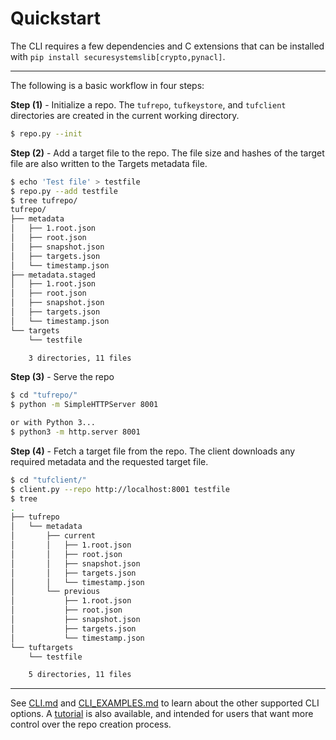 # Quickstart #

The CLI requires a few dependencies and C extensions that can be installed with
`pip install securesystemslib[crypto,pynacl]`.

----
The following is a basic workflow in four steps:

**Step (1)** - Initialize a repo.  The `tufrepo`, `tufkeystore`, and
`tufclient` directories are created in the current working directory.
```Bash
$ repo.py --init
```

**Step (2)** - Add a target file to the repo.  The file size and hashes of
the target file are also written to the Targets metadata file.
```Bash
$ echo 'Test file' > testfile
$ repo.py --add testfile
$ tree tufrepo/
tufrepo/
├── metadata
│   ├── 1.root.json
│   ├── root.json
│   ├── snapshot.json
│   ├── targets.json
│   └── timestamp.json
├── metadata.staged
│   ├── 1.root.json
│   ├── root.json
│   ├── snapshot.json
│   ├── targets.json
│   └── timestamp.json
└── targets
    └── testfile

    3 directories, 11 files
```

**Step (3)** - Serve the repo
```Bash
$ cd "tufrepo/"
$ python -m SimpleHTTPServer 8001

or with Python 3...
$ python3 -m http.server 8001
```

**Step (4)** - Fetch a target file from the repo.  The client downloads
any required metadata and the requested target file.
```Bash
$ cd "tufclient/"
$ client.py --repo http://localhost:8001 testfile
$ tree
.
├── tufrepo
│   └── metadata
│       ├── current
│       │   ├── 1.root.json
│       │   ├── root.json
│       │   ├── snapshot.json
│       │   ├── targets.json
│       │   └── timestamp.json
│       └── previous
│           ├── 1.root.json
│           ├── root.json
│           ├── snapshot.json
│           ├── targets.json
│           └── timestamp.json
└── tuftargets
    └── testfile

    5 directories, 11 files
```
----

See [CLI.md](CLI.md) and [CLI_EXAMPLES.md](CLI_EXAMPLES.md) to learn about the
other supported CLI options.  A [tutorial](TUTORIAL.md) is also available, and
intended for users that want more control over the repo creation process.
